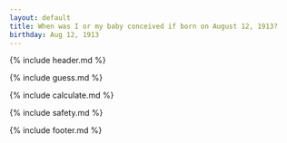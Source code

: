 ```yaml
---
layout: default
title: When was I or my baby conceived if born on August 12, 1913?
birthday: Aug 12, 1913
---
```


{% include header.md %}

{% include guess.md %}

{% include calculate.md %}

{% include safety.md %}

{% include footer.md %}



